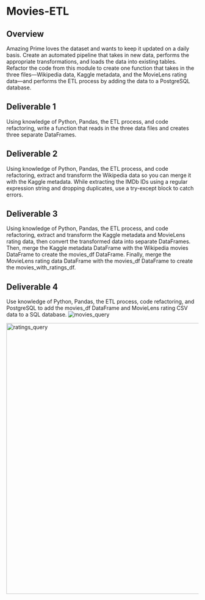 # Movies-ETL
## Overview
Amazing Prime loves the dataset and wants to keep it updated on a daily basis. Create an automated pipeline that takes in new data, performs the appropriate transformations, and loads the data into existing tables. Refactor the code from this module to create one function that takes in the three files—Wikipedia data, Kaggle metadata, and the MovieLens rating data—and performs the ETL process by adding the data to a PostgreSQL database.
## Deliverable 1
Using knowledge of Python, Pandas, the ETL process, and code refactoring, write a function that reads in the three data files and creates three separate DataFrames.
## Deliverable 2
Using knowledge of Python, Pandas, the ETL process, and code refactoring, extract and transform the Wikipedia data so you can merge it with the Kaggle metadata. While extracting the IMDb IDs using a regular expression string and dropping duplicates, use a try-except block to catch errors.
## Deliverable 3
Using knowledge of Python, Pandas, the ETL process, and code refactoring, extract and transform the Kaggle metadata and MovieLens rating data, then convert the transformed data into separate DataFrames. Then, merge the Kaggle metadata DataFrame with the Wikipedia movies DataFrame to create the movies_df DataFrame. Finally, merge the MovieLens rating data DataFrame with the movies_df DataFrame to create the movies_with_ratings_df.
## Deliverable 4
Use knowledge of Python, Pandas, the ETL process, code refactoring, and PostgreSQL to add the movies_df DataFrame and MovieLens rating CSV data to a SQL database.
![movies_query](https://user-images.githubusercontent.com/101649525/182282334-55734d9e-d70f-4205-a06d-b273fde0b8b2.png)

<img width="708" alt="ratings_query" src="https://user-images.githubusercontent.com/101649525/182282352-d4b897e1-4760-4817-aaf8-5fef2854817d.png">
